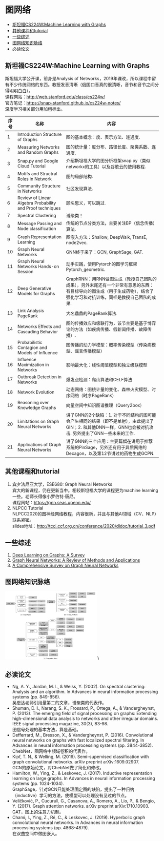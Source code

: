 图网络
====== 
  * [斯坦福CS224W:Machine Learning with Graphs](#斯坦福cs224wmachine-learning-with-graphs)
  * [其他课程和tutorial](#其他课程和tutorial)
  * [一些综述](#一些综述)
  * [图网络知识脉络](#图网络知识脉络)
  * [必读论文](#必读论文)
  
  
## 斯坦福CS224W:Machine Learning with Graphs

斯坦福大学公开课，前身是Analysis of
Networks，2019年课改，所以课程中留有不少传统网络的东西。教授发音清晰（俄国口音真的很清晰，音节和音节之间分得明明白白）。\
课程网站：<http://web.stanford.edu/class/cs224w/>\
官方笔记：<https://snap-stanford.github.io/cs224w-notes/>\
深度学习相关部分用加粗标出。

| 序号  | 名称                                                      | 内容                                 |   
|------|-----------------------------------------------------------|-------------------------------------|
| 1    | Introduction Structure of Graphs                          | 图的基本概念：度、表示方法、连通度.  |   
| 2    | Measuring Networks and Random Graphs                      | 图的统计量：度分布、路径长度、聚类系数、连通度.        |   |   |
| 3    | Snap.py and Google Cloud Tutorial                         | 介绍斯坦福大学的图分析框架snap.py（类似networkx的工具）以及谷歌云的使用教程.      |
| 4    | Motifs and Structral Roles in Network                     | 图的局部结构.      |
| 5    | Community Structure in Networks                           | 社区发现算法.    |
| 6    | Review of Linear Algebra Probability and Proof techniques | 顾名思义，可以跳过.       |
| 7    | Spectral Clustering                                       | 谱聚类！                               |
| 8    | Message Passing and Node classification                   | 传统的节点分类方法，主要关注BP（信念传播）算法.   |
| 9    | Graph Representation Learning                             | 图嵌入方法：Shallow, DeepWalk, TransE, node2vec.          |
| 10   | Graph Neural Networks                                     | GNN终于来了：GCN, GraphSage, GAT.    |
| 11   | Graph Neural Networks Hands-on Session                    | 动手实践，使用Pytorch的图学习框架Pytorch_geometric.  |
| 12   | Deep Generative Models for Graphs                         | GraphRNN：用RNN做图生成（教授自己团队的成果），另外末尾还有一个非常有意思的东西：有目标导向的图生成（用于生成药物），结合了强化学习和对抗训练，同样是教授自己团队的成果. |   |   |
| 13   | Link Analysis PageRank                                    | 大名鼎鼎的PageRank算法.        |
| 14   | Networks Effects and Cascading Behavior                   | 图的传播效应和级联行为，该节主要是基于博弈论的方法（如疾病传播、假新闻传播、故障传播）.  |   |   |
| 15   | Probabilistic Contagion and Models of Influence           | 图传播的动力学模型：概率传染模型（传染病模型、谣言传播模型）  |
| 16   | Influence Maximization in Networks                        | 影响最大化：线性阈值模型和独立级联模型    |
| 17   | Outbreak Detection in Networks                            | 爆发点检测：爬山算法和CELF算法    |
| 18   | Network Evolution                                         | 动态网络：图统计量的变化、森林火灾模型、时序网络（时序PageRank） |
| 19   | Reasoning over Knowledge Graphs                           | 向量空间中知识图谱推理（Query2box）  |
| 20   | Limitations on Graph Neural Networks                      | 讲了GNN的2个缺陷：1. 对于不同结构的图可能会产生相同的结果（即不是单射），由此提出了GIN；2. 和其他DNN一样，GNN也会被对抗攻击. 另外提出了GNN一些未来的工作.    | 
| 21   | Applications of Graph Neural Networks                     | 讲了GNN的三个应用：主要篇幅在讲用于推荐系统的PinSage，另外还有用于异质网络的Decagon，以及第12节讲过的药物生成GCPN.        |

## 其他课程和tutorial

1.  宾夕法尼亚大学，ESE680: Graph Neural Networks\
    宾大的新课程，仍在更新当中。相较斯坦福大学的课程更为machine
    learning一些。老师长得像小罗伯特·唐尼。\
    课程网站：<https://gnn.seas.upenn.edu/>
2.  NLPCC Tutorial\
    NLPCC2020的图神经网络教程，内容很新，并且与其他AI领域（CV、NLP）联系紧密。\
    slides地址：<http://tcci.ccf.org.cn/conference/2020/dldoc/tutorial_3.pdf>

## 一些综述

1.  [Deep Learning on Graphs: A
    Survey](https://arxiv.org/pdf/1812.04202.pdf)
2.  [Graph Neural Networks: A Review of Methods and
    Applications](https://arxiv.org/pdf/1812.08434.pdf)
3.  [A Comprehensive Survey on Graph Neural
    Networks](https://ieeexplore.ieee.org/abstract/document/9046288)

## 图网络知识脉络

<img src="image/gnn_1.png"  width = "60%" alt="icon"/>\


## 必读论文

-   Ng, A. Y., Jordan, M. I., & Weiss, Y. (2002). On spectral
    clustering: Analysis and an algorithm. In Advances in neural
    information processing systems (pp. 849-856).\
    吴恩达老师引用量第二的文章，谱聚类的代表作。
-   Shuman, D. I., Narang, S. K., Frossard, P., Ortega, A., &
    Vandergheynst, P. (2013). The emerging field of signal processing on
    graphs: Extending high-dimensional data analysis to networks and
    other irregular domains. IEEE signal processing magazine, 30(3),
    83-98.\
    图信号处理的基本方法，算是基础。
-   Defferrard, M., Bresson, X., & Vandergheynst, P. (2016).
    Convolutional neural networks on graphs with fast localized spectral
    filtering. In Advances in neural information processing systems (pp.
    3844-3852).\
    ChebNet，图网络中频域卷积的代表作。
-   Kipf, T. N., & Welling, M. (2016). Semi-supervised classification
    with graph convolutional networks. arXiv preprint arXiv:1609.02907.\
    GCN的原始论文，对ChebNet做了简化和修改。
-   Hamilton, W., Ying, Z., & Leskovec, J. (2017). Inductive
    representation learning on large graphs. In Advances in neural
    information processing systems (pp. 1024-1034).\
    GraphSage，针对GCN只能处理固定图的缺陷，提出了一种归纳（inductive）学习的方法，使模型可以处理没有见过的节点。
-   Veličković, P., Cucurull, G., Casanova, A., Romero, A., Lio, P., &
    Bengio, Y. (2017). Graph attention networks. arXiv preprint
    arXiv:1710.10903.\
    GAT，图上的注意力机制。
-   Chami, I., Ying, Z., Ré, C., & Leskovec, J. (2019). Hyperbolic graph
    convolutional neural networks. In Advances in neural information
    processing systems (pp. 4868-4879).\
    在双曲空间中做图嵌入。